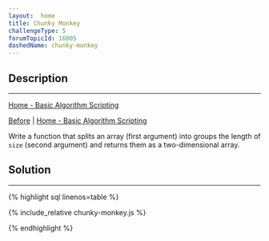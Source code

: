 ```yaml
---
layout:  home
title: Chunky Monkey
challengeType: 5
forumTopicId: 16005
dashedName: chunky-monkey
---
```


<div class="row">
<div class="columnStmt" markdown="1">

## Description
------

[Home - Basic Algorithm Scripting](README.html)

[Before](./mutations.md)  | [Home - Basic Algorithm Scripting](README.html) 

Write a function that splits an array (first argument) into groups the length of `size` (second argument) and returns them as a two-dimensional array.

</div>
<div class="columnSol" markdown="1">

## Solution
------

{% highlight sql linenos=table %}

{% include_relative chunky-monkey.js %}

{% endhighlight %}

</div>
</div>



